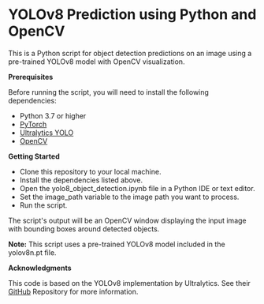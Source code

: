 # YOLOv8 Prediction using Python and OpenCV

This is a Python script for object detection predictions on an image using a pre-trained YOLOv8 model with OpenCV visualization.

**Prerequisites**

Before running the script, you will need to install the following dependencies:

- Python 3.7 or higher
- [PyTorch](https://pytorch.org/)
- [Ultralytics YOLO](https://github.com/ultralytics/yolov5)
- [OpenCV](https://opencv.org/)

**Getting Started**

- Clone this repository to your local machine.
- Install the dependencies listed above.
- Open the yolo8\_object\_detection.ipynb file in a Python IDE or text editor.
- Set the image\_path variable to the image path you want to process.
- Run the script.

The script's output will be an OpenCV window displaying the input image with bounding boxes around detected objects.

**Note:** This script uses a pre-trained YOLOv8 model included in the yolov8n.pt file.

**Acknowledgments**

This code is based on the YOLOv8 implementation by Ultralytics. See their [GitHub](https://github.com/ultralytics/ultralytics) Repository for more information.